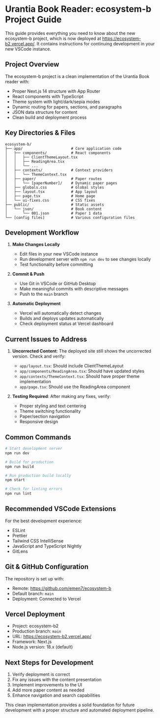 # Urantia Book Reader: ecosystem-b Project Guide

This guide provides everything you need to know about the new ecosystem-b project, which is now deployed at https://ecosystem-b2.vercel.app/. It contains instructions for continuing development in your new VSCode instance.

## Project Overview

The ecosystem-b project is a clean implementation of the Urantia Book reader with:

- Proper Next.js 14 structure with App Router
- React components with TypeScript
- Theme system with light/dark/sepia modes
- Dynamic routing for papers, sections, and paragraphs
- JSON data structure for content
- Clean build and deployment process

## Key Directories & Files

```
ecosystem-b/
├── app/                      # Core application code
│   ├── components/           # React components
│   │   ├── ClientThemeLayout.tsx
│   │   ├── ReadingArea.tsx
│   │   └── ...
│   ├── contexts/             # Context providers
│   │   └── ThemeContext.tsx
│   ├── paper/                # Paper routes
│   │   └── [paperNumber]/    # Dynamic paper pages
│   ├── globals.css           # Global styles
│   ├── layout.tsx            # App layout
│   ├── page.tsx              # Home page
│   └── ui-fixes.css          # CSS fixes
├── public/                   # Static assets
│   └── json/                 # Book content
│       └── 001.json          # Paper 1 data
└── [config files]            # Various configuration files
```

## Development Workflow

1. **Make Changes Locally**

   - Edit files in your new VSCode instance
   - Run development server with `npm run dev` to see changes locally
   - Test functionality before committing

2. **Commit & Push**

   - Use Git in VSCode or GitHub Desktop
   - Make meaningful commits with descriptive messages
   - Push to the `main` branch

3. **Automatic Deployment**
   - Vercel will automatically detect changes
   - Builds and deploys updates automatically
   - Check deployment status at Vercel dashboard

## Current Issues to Address

1. **Uncorrected Content**: The deployed site still shows the uncorrected version. Check and verify:

   - `app/layout.tsx`: Should include ClientThemeLayout
   - `app/components/ReadingArea.tsx`: Should have updated styles
   - `app/contexts/ThemeContext.tsx`: Should have proper theme implementation
   - `app/page.tsx`: Should use the ReadingArea component

2. **Testing Required**: After making any fixes, verify:
   - Proper styling and text centering
   - Theme switching functionality
   - Paper/section navigation
   - Responsive design

## Common Commands

```bash
# Start development server
npm run dev

# Build for production
npm run build

# Run production build locally
npm start

# Check for linting errors
npm run lint
```

## Recommended VSCode Extensions

For the best development experience:

- ESLint
- Prettier
- Tailwind CSS IntelliSense
- JavaScript and TypeScript Nightly
- GitLens

## Git & GitHub Configuration

The repository is set up with:

- Remote: https://github.com/emen7/ecosystem-b
- Default branch: `main`
- Deployment: Connected to Vercel

## Vercel Deployment

- Project: ecosystem-b2
- Production branch: `main`
- URL: https://ecosystem-b2.vercel.app/
- Framework: Next.js
- Node.js version: 18.x (default)

## Next Steps for Development

1. Verify deployment is correct
2. Fix any issues with the content presentation
3. Implement improvements to the UI
4. Add more paper content as needed
5. Enhance navigation and search capabilities

This clean implementation provides a solid foundation for future development with a proper structure and automated deployment pipeline.
